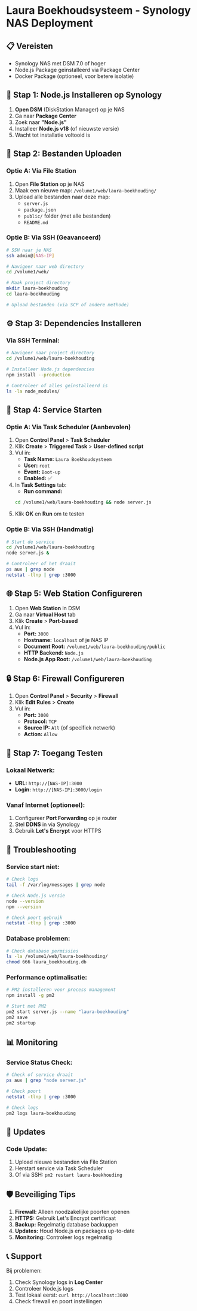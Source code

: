 # Laura Boekhoudsysteem - Synology NAS Deployment

## 📋 Vereisten
- Synology NAS met DSM 7.0 of hoger
- Node.js Package geïnstalleerd via Package Center
- Docker Package (optioneel, voor betere isolatie)

## 🔧 Stap 1: Node.js Installeren op Synology

1. **Open DSM** (DiskStation Manager) op je NAS
2. Ga naar **Package Center**
3. Zoek naar **"Node.js"** 
4. Installeer **Node.js v18** (of nieuwste versie)
5. Wacht tot installatie voltooid is

## 📁 Stap 2: Bestanden Uploaden

### Optie A: Via File Station
1. Open **File Station** op je NAS
2. Maak een nieuwe map: `/volume1/web/laura-boekhouding/`
3. Upload alle bestanden naar deze map:
   - `server.js`
   - `package.json`
   - `public/` folder (met alle bestanden)
   - `README.md`

### Optie B: Via SSH (Geavanceerd)
```bash
# SSH naar je NAS
ssh admin@[NAS-IP]

# Navigeer naar web directory
cd /volume1/web/

# Maak project directory
mkdir laura-boekhouding
cd laura-boekhouding

# Upload bestanden (via SCP of andere methode)
```

## ⚙️ Stap 3: Dependencies Installeren

### Via SSH Terminal:
```bash
# Navigeer naar project directory
cd /volume1/web/laura-boekhouding

# Installeer Node.js dependencies
npm install --production

# Controleer of alles geïnstalleerd is
ls -la node_modules/
```

## 🚀 Stap 4: Service Starten

### Optie A: Via Task Scheduler (Aanbevolen)
1. Open **Control Panel** > **Task Scheduler**
2. Klik **Create** > **Triggered Task** > **User-defined script**
3. Vul in:
   - **Task Name:** `Laura Boekhoudsysteem`
   - **User:** `root`
   - **Event:** `Boot-up`
   - **Enabled:** ✅
4. In **Task Settings** tab:
   - **Run command:** 
   ```bash
   cd /volume1/web/laura-boekhouding && node server.js
   ```
5. Klik **OK** en **Run** om te testen

### Optie B: Via SSH (Handmatig)
```bash
# Start de service
cd /volume1/web/laura-boekhouding
node server.js &

# Controleer of het draait
ps aux | grep node
netstat -tlnp | grep :3000
```

## 🌐 Stap 5: Web Station Configureren

1. Open **Web Station** in DSM
2. Ga naar **Virtual Host** tab
3. Klik **Create** > **Port-based**
4. Vul in:
   - **Port:** `3000`
   - **Hostname:** `localhost` of je NAS IP
   - **Document Root:** `/volume1/web/laura-boekhouding/public`
   - **HTTP Backend:** `Node.js`
   - **Node.js App Root:** `/volume1/web/laura-boekhouding`

## 🔒 Stap 6: Firewall Configureren

1. Open **Control Panel** > **Security** > **Firewall**
2. Klik **Edit Rules** > **Create**
3. Vul in:
   - **Port:** `3000`
   - **Protocol:** `TCP`
   - **Source IP:** `All` (of specifiek netwerk)
   - **Action:** `Allow`

## 📱 Stap 7: Toegang Testen

### Lokaal Netwerk:
- **URL:** `http://[NAS-IP]:3000`
- **Login:** `http://[NAS-IP]:3000/login`

### Vanaf Internet (optioneel):
1. Configureer **Port Forwarding** op je router
2. Stel **DDNS** in via Synology
3. Gebruik **Let's Encrypt** voor HTTPS

## 🔧 Troubleshooting

### Service start niet:
```bash
# Check logs
tail -f /var/log/messages | grep node

# Check Node.js versie
node --version
npm --version

# Check poort gebruik
netstat -tlnp | grep :3000
```

### Database problemen:
```bash
# Check database permissies
ls -la /volume1/web/laura-boekhouding/
chmod 666 laura_boekhouding.db
```

### Performance optimalisatie:
```bash
# PM2 installeren voor process management
npm install -g pm2

# Start met PM2
pm2 start server.js --name "laura-boekhouding"
pm2 save
pm2 startup
```

## 📊 Monitoring

### Service Status Check:
```bash
# Check of service draait
ps aux | grep "node server.js"

# Check poort
netstat -tlnp | grep :3000

# Check logs
pm2 logs laura-boekhouding
```

## 🔄 Updates

### Code Update:
1. Upload nieuwe bestanden via File Station
2. Herstart service via Task Scheduler
3. Of via SSH: `pm2 restart laura-boekhouding`

## 🛡️ Beveiliging Tips

1. **Firewall:** Alleen noodzakelijke poorten openen
2. **HTTPS:** Gebruik Let's Encrypt certificaat
3. **Backup:** Regelmatig database backuppen
4. **Updates:** Houd Node.js en packages up-to-date
5. **Monitoring:** Controleer logs regelmatig

## 📞 Support

Bij problemen:
1. Check Synology logs in **Log Center**
2. Controleer Node.js logs
3. Test lokaal eerst: `curl http://localhost:3000`
4. Check firewall en poort instellingen
